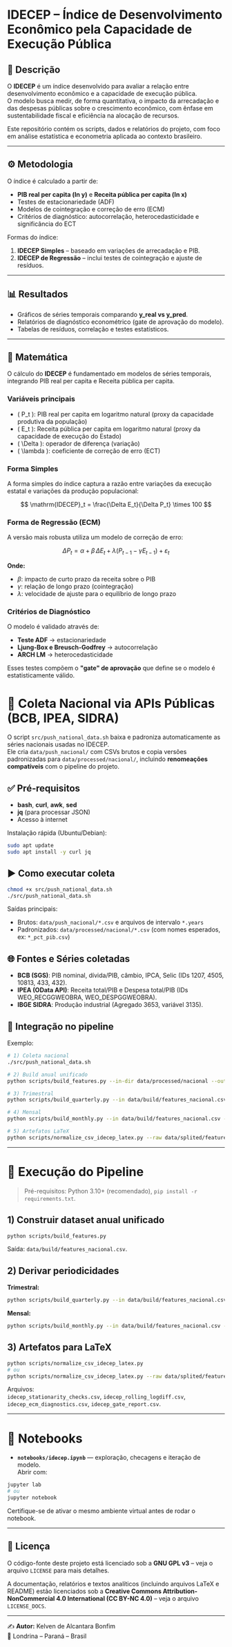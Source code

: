 # IDECEP – Índice de Desenvolvimento Econômico pela Capacidade de Execução Pública

## 📌 Descrição
O **IDECEP** é um índice desenvolvido para avaliar a relação entre desenvolvimento econômico e a capacidade de execução pública.  
O modelo busca medir, de forma quantitativa, o impacto da arrecadação e das despesas públicas sobre o crescimento econômico, com ênfase em sustentabilidade fiscal e eficiência na alocação de recursos.

Este repositório contém os scripts, dados e relatórios do projeto, com foco em análise estatística e econometria aplicada ao contexto brasileiro.

---

## ⚙️ Metodologia
O índice é calculado a partir de:
- **PIB real per capita (ln y)** e **Receita pública per capita (ln x)**  
- Testes de estacionariedade (ADF)  
- Modelos de cointegração e correção de erro (ECM)  
- Critérios de diagnóstico: autocorrelação, heterocedasticidade e significância do ECT  

Formas do índice:
1. **IDECEP Simples** – baseado em variações de arrecadação e PIB.  
2. **IDECEP de Regressão** – inclui testes de cointegração e ajuste de resíduos.  

---

## 📊 Resultados
- Gráficos de séries temporais comparando **y_real vs y_pred**.  
- Relatórios de diagnóstico econométrico (gate de aprovação do modelo).  
- Tabelas de resíduos, correlação e testes estatísticos.

---

## 📐 Matemática

O cálculo do **IDECEP** é fundamentado em modelos de séries temporais, integrando PIB real per capita e Receita pública per capita.  

### Variáveis principais
- \( P_t \): PIB real per capita em logaritmo natural (proxy da capacidade produtiva da população)  
- \( E_t \): Receita pública per capita em logaritmo natural (proxy da capacidade de execução do Estado)  
- \( \Delta \): operador de diferença (variação)  
- \( \lambda \): coeficiente de correção de erro (ECT)  

### Forma Simples

A forma simples do índice captura a razão entre variações da execução estatal e variações da produção populacional:

$$
\mathrm{IDECEP}_t = \frac{\Delta E_t}{\Delta P_t} \times 100
$$

### Forma de Regressão (ECM)

A versão mais robusta utiliza um modelo de correção de erro:

$$
\Delta P_t = \alpha + \beta\,\Delta E_t + \lambda\big(P_{t-1} - \gamma E_{t-1}\big) + \varepsilon_t
$$

**Onde:**
- $\beta$: impacto de curto prazo da receita sobre o PIB  
- $\gamma$: relação de longo prazo (cointegração)  
- $\lambda$: velocidade de ajuste para o equilíbrio de longo prazo


### Critérios de Diagnóstico
O modelo é validado através de:
- **Teste ADF** → estacionariedade  
- **Ljung-Box e Breusch-Godfrey** → autocorrelação  
- **ARCH LM** → heterocedasticidade  

Esses testes compõem o **"gate" de aprovação** que define se o modelo é estatisticamente válido.



# 📡 Coleta Nacional via APIs Públicas (BCB, IPEA, SIDRA)

O script `src/push_national_data.sh` baixa e padroniza automaticamente as séries nacionais usadas no IDECEP.  
Ele cria `data/push_nacional/` com CSVs brutos e copia versões padronizadas para `data/processed/nacional/`, incluindo **renomeações compatíveis** com o pipeline do projeto.

## ✅ Pré‑requisitos
- **bash**, **curl**, **awk**, **sed**
- **jq** (para processar JSON)
- Acesso à internet

Instalação rápida (Ubuntu/Debian):
```bash
sudo apt update
sudo apt install -y curl jq
```

## ▶️ Como executar coleta
```bash
chmod +x src/push_national_data.sh
./src/push_national_data.sh
```

Saídas principais:
- Brutos: `data/push_nacional/*.csv` e arquivos de intervalo `*.years`
- Padronizados: `data/processed/nacional/*.csv` (com nomes esperados, ex: `*_pct_pib.csv`)

## 🌐 Fontes e Séries coletadas
- **BCB (SGS)**: PIB nominal, dívida/PIB, câmbio, IPCA, Selic (IDs 1207, 4505, 10813, 433, 432).
- **IPEA (OData API)**: Receita total/PIB e Despesa total/PIB (IDs WEO_RECGGWEOBRA, WEO_DESPGGWEOBRA).
- **IBGE SIDRA**: Produção industrial (Agregado 3653, variável 3135).

## 🔗 Integração no pipeline
Exemplo:
```bash
# 1) Coleta nacional
./src/push_national_data.sh

# 2) Build anual unificado
python scripts/build_features.py --in-dir data/processed/nacional --out data/build/features_nacional.csv

# 3) Trimestral
python scripts/build_quarterly.py --in data/build/features_nacional.csv --out data/splited/features_quarterly.csv --flows pib_nominal_brl --verbose

# 4) Mensal
python scripts/build_monthly.py --in data/build/features_nacional.csv --out data/splited/features_monthly.csv --flows pib_nominal_brl --verbose

# 5) Artefatos LaTeX
python scripts/normalize_csv_idecep_latex.py --raw data/splited/features_quarterly.csv --date-col date
```

---

# 🚀 Execução do Pipeline

> Pré-requisitos: Python 3.10+ (recomendado), `pip install -r requirements.txt`.

## 1) Construir dataset anual unificado
```bash
python scripts/build_features.py
```
Saída: `data/build/features_nacional.csv`.

## 2) Derivar periodicidades
**Trimestral:**
```bash
python scripts/build_quarterly.py --in data/build/features_nacional.csv --out data/splited/features_quarterly.csv --flows pib_nominal_brl --verbose
```
**Mensal:**
```bash
python scripts/build_monthly.py --in data/build/features_nacional.csv --out data/splited/features_monthly.csv --flows pib_nominal_brl --verbose
```

## 3) Artefatos para LaTeX
```bash
python scripts/normalize_csv_idecep_latex.py
# ou
python scripts/normalize_csv_idecep_latex.py --raw data/splited/features_quarterly.csv --date-col date
```
Arquivos:  
`idecep_stationarity_checks.csv`, `idecep_rolling_logdiff.csv`, `idecep_ecm_diagnostics.csv`, `idecep_gate_report.csv`.

---

# 📓 Notebooks
- **`notebooks/idecep.ipynb`** — exploração, checagens e iteração de modelo.  
Abrir com:
```bash
jupyter lab
# ou
jupyter notebook
```
Certifique-se de ativar o mesmo ambiente virtual antes de rodar o notebook.

---

## 📜 Licença
O código-fonte deste projeto está licenciado sob a **GNU GPL v3** – veja o arquivo `LICENSE` para mais detalhes.  

A documentação, relatórios e textos analíticos (incluindo arquivos LaTeX e README) estão licenciados sob a **Creative Commons Attribution-NonCommercial 4.0 International (CC BY-NC 4.0)** – veja o arquivo `LICENSE_DOCS`.  

---

✍️ **Autor:** Kelven de Alcantara Bonfim  
📍 Londrina – Paraná – Brasil
